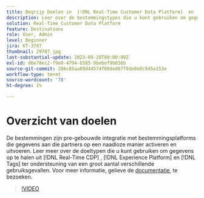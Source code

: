 ```yaml
---
title: Begrijp Doelen in  [!DNL Real-Time Customer Data Platform]  en  [!DNL Experience Platform]
description: Leer over de bestemmingstypes die u kunt gebruiken om gegevens uit  [!DNL Real-Time CDP], [!DNL Experience Platform], and [!DNL Tags]  te krijgen om een brede verscheidenheid van gebruiksgevallen te steunen.
solution: Real-Time Customer Data Platform
feature: Destinations
role: User, Admin
level: Beginner
jira: KT-3797
thumbnail: 29707.jpg
last-substantial-update: 2023-09-20T00:00:00Z
exl-id: d6e78ec2-f9e0-4794-b585-9bebef9b036b
source-git-commit: 286c85aa88d44574f00ded67f0de8e0c945a153e
workflow-type: tm+mt
source-wordcount: '78'
ht-degree: 1%

---
```


# Overzicht van doelen

De bestemmingen zijn pre-gebouwde integratie met bestemmingsplatforms die gegevens aan die partners op een naadloze manier activeren en uitvoeren. Leer meer over de doeltypen die u kunt gebruiken om gegevens op te halen uit [!DNL Real-Time CDP] , [!DNL Experience Platform] en [!DNL Tags] ter ondersteuning van een groot aantal verschillende gebruiksgevallen. Voor meer informatie, gelieve de [&#x200B; documentatie &#x200B;](https://experienceleague.adobe.com/docs/experience-platform/destinations/home.html?lang=nl) te bezoeken.

>[!VIDEO](https://video.tv.adobe.com/v/29707?learn=on&enablevpops)

